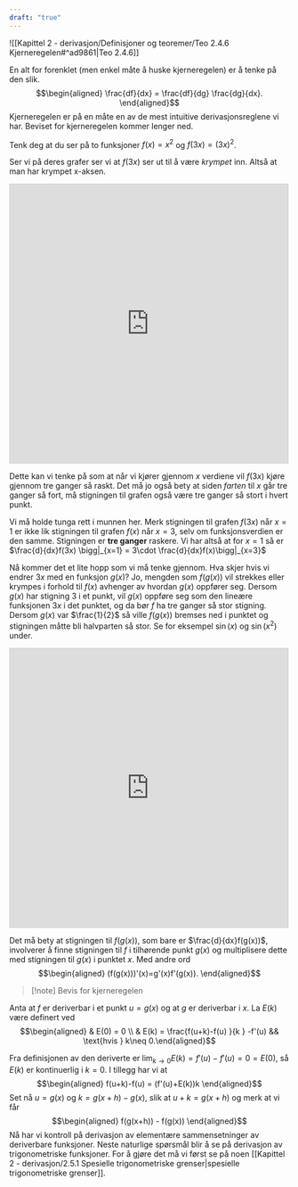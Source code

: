 ```yaml
---
draft: "true"
---
```

![[Kapittel 2 - derivasjon/Definisjoner og teoremer/Teo 2.4.6 Kjerneregelen#^ad9861|Teo 2.4.6]]

En alt for forenklet (men enkel måte å huske kjerneregelen) er å tenke på den slik. 
$$\begin{aligned}  \frac{df}{dx} = \frac{df}{dg} \frac{dg}{dx}. \end{aligned}$$ 
Kjerneregelen er på en måte en av de mest intuitive derivasjonsreglene vi har. Beviset for kjerneregelen kommer lenger ned.

Tenk deg at du ser på to funksjoner $f(x) =x^2$ og $f(3x)= (3x)^2$.

Ser vi på deres grafer ser vi at $f(3x)$ ser ut til å være *krympet* inn. Altså at man har krympet x-aksen.

<iframe src="https://www.desmos.com/calculator/qne2wt5lot?embed" width="500" height="500" style="border: 1px solid #ccc" frameborder=0></iframe>

Dette kan vi tenke på som at når vi kjører gjennom $x$ verdiene vil $f(3x)$ kjøre gjennom tre ganger så raskt. Det må jo også bety at siden *farten* til $x$ går tre ganger så fort, må stigningen til grafen også være tre ganger så stort i hvert punkt.

Vi må holde tunga rett i munnen her. Merk stigningen til grafen $f(3x)$ når $x=1$ er ikke lik stigningen til grafen $f(x)$ når $x=3$, selv om funksjonsverdien er den samme. Stigningen er **tre ganger** raskere. Vi har altså at for $x=1$ så er $\frac{d}{dx}f(3x) \bigg|_{x=1} = 3\cdot \frac{d}{dx}f(x)\bigg|_{x=3}$

Nå kommer det et lite hopp som vi må tenke gjennom. Hva skjer hvis vi endrer $3x$ med en funksjon $g(x)$? Jo, mengden som $f(g(x))$ vil strekkes eller krympes i forhold til $f(x)$ avhenger av hvordan $g(x)$ oppfører seg. Dersom $g(x)$ har stigning $3$ i et punkt, vil $g(x)$ oppføre seg som den lineære funksjonen $3x$ i det punktet, og da bør $f$ ha tre ganger så stor stigning. Dersom $g(x)$ var $\frac{1}{2}$ så ville $f(g(x))$ bremses ned i punktet og stigningen måtte bli halvparten så stor. Se for eksempel $\sin (x)$ og $\sin(x^2)$ under.

<iframe src="https://www.desmos.com/calculator/2pli9h4g3s?embed" width="500" height="500" style="border: 1px solid #ccc" frameborder=0></iframe>

Det må bety at stigningen til $f(g(x))$, som bare er $\frac{d}{dx}f(g(x))$, involverer å finne stigningen til $f$ i tilhørende punkt $g(x)$ og multiplisere dette med stigningen til $g(x)$ i punktet $x$. Med andre ord
$$\begin{aligned} (f(g(x)))'(x)=g'(x)f'(g(x)).  \end{aligned}$$ 

> [!note] Bevis for kjerneregelen

Anta at $f$ er deriverbar i et punkt $u = g(x)$ og at $g$ er deriverbar i $x$. La $E(k)$ være definert ved 
$$\begin{aligned} & E(0) = 0  \\ & E(k) = \frac{f(u+k)-f(u) }{k } -f'(u) && \text{hvis } k\neq 0.\end{aligned}$$

Fra definisjonen av den deriverte er $\lim_{k \longrightarrow 0 } E(k) = f'(u)-f'(u) = 0 = E(0)$, så $E(k)$ er kontinuerlig i $k = 0$. I tillegg har vi at 
$$\begin{aligned} f(u+k)-f(u) = (f'(u)+E(k))k  \end{aligned}$$ 
Set nå $u = g(x)$ og $k = g(x+h)-g(x)$, slik at $u+k = g(x+h)$ og merk at vi får
$$\begin{aligned} f(g(x+h)) - f(g(x))  \end{aligned}$$ 
Nå har vi kontroll på derivasjon av elementære sammensetninger av deriverbare funksjoner. Neste naturlige spørsmål blir å se på derivasjon av trigonometriske funksjoner. For å gjøre det må vi først se på noen [[Kapittel 2 - derivasjon/2.5.1 Spesielle trigonometriske grenser|spesielle trigonometriske grenser]].